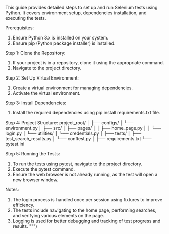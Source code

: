 This guide provides detailed steps to set up and run Selenium tests using Python. It covers environment setup, dependencies installation, and executing the tests.

Prerequisites:
1. Ensure Python 3.x is installed on your system.
2. Ensure pip (Python package installer) is installed.

Step 1: Clone the Repository:
1. If your project is in a repository, clone it using the appropriate command.
2. Navigate to the project directory.

Step 2: Set Up Virtual Environment:
1. Create a virtual environment for managing dependencies.
2. Activate the virtual environment.

Step 3: Install Dependencies:
1. Install the required dependencies using pip install requirements.txt file.


Step 4: Project Structure:
project_root/
│
├── configs/
│ └── environment.py
│
├── src/
│ ├── pages/
│ │ ├── home_page.py
│ │ └── login.py
│ └── utilities/
│ └── credentials.py
│
├── tests/
│ ├── test_search_results.py
│ └── conftest.py
│
├── requirements.txt
└── pytest.ini


Step 5: Running the Tests:
1. To run the tests using pytest, navigate to the project directory.
2. Execute the pytest command.
3. Ensure the web browser is not already running, as the test will open a new browser window.

Notes:
1. The login process is handled once per session using fixtures to improve efficiency.
2. The tests include navigating to the home page, performing searches, and verifying various elements on the page.
3. Logging is used for better debugging and tracking of test progress and results.
""")
